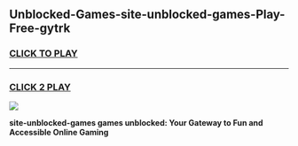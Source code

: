 
## Unblocked-Games-site-unblocked-games-Play-Free-gytrk
<h3>
<a href="https://premium76.site?title=site-unblocked-games&ref=19M">CLICK TO PLAY</a></h3>
<hr>

<h3>
<a href="https://premium76.site?title=site-unblocked-games&ref=19M">CLICK 2 PLAY</a>
  
</h3>

<a href="https://premium76.site?title=site-unblocked-games&ref=19M"><img src="https://clearcache.store/games.png"></a>


**site-unblocked-games games unblocked: Your Gateway to Fun and Accessible Online Gaming**
